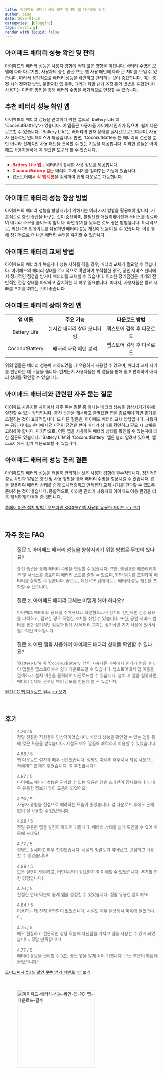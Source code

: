 ```yaml
---
title: 아이패드 배터리 성능 확인 앱 PC 앱 다운로드 필수
author: bing
date: 2025-01-30
categories: [Blogging]
tags: [writing]
render_with_liquid: false
---
```



<h2 id='아이패드_배터리_성능_확인'>아이패드 배터리 성능 확인 및 관리</h2>

<p>아이패드의 배터리 성능은 사용자 경험에 적지 않은 영향을 미칩니다. 배터리 수명은 모델에 따라 다르지만, 사용자의 충전 습관 또는 앱 사용 패턴에 따라 큰 차이를 보일 수 있습니다. 따라서 정기적으로 배터리 성능을 확인하고 관리하는 것이 중요합니다. 이는 충전 시의 정확한 방법, 불필요한 앱 종료, 그리고 화면 밝기 조정 등의 방법을 포함합니다. 사용자는 이러한 방법을 통해 배터리 수명을 획기적으로 연장할 수 있습니다.</p>

<h2 id='추천_앱_소개'>추천 배터리 성능 확인 앱</h2>

<p>아이패드의 배터리 성능을 관리하기 위한 앱으로 'Battery Life'와 'CoconutBattery'가 있습니다. 이 앱들은 사용자들 사이에서 인기가 많으며, 쉽게 다운로드할 수 있습니다. 'Battery Life'는 배터리의 현재 상태를 실시간으로 보여주며, 사용자 친화적인 인터페이스가 특징입니다. 반면, 'CoconutBattery'는 배터리의 건전성 뿐만 아니라 전체적인 사용 패턴을 분석할 수 있는 기능을 제공합니다. 이러한 앱들은 아이패드 사용자들에게 꼭 필요한 도구라 할 수 있습니다.</p>

<hr />

<ul>
    <li><b><span style="color: #ee2323;">Battery Life 앱</span></b>는 배터리의 상세한 사용 정보를 제공합니다.</li>
    <li><b><span style="color: #ee2323;">CoconutBattery 앱</span></b>는 배터리 교체 시기를 알려주는 기능이 있습니다.</li>
    <li>앱스토어에서 <b><span style="color: #ee2323;">각 앱 이름</span></b>을 검색하여 쉽게 다운로드 가능합니다.</li>
</ul>

<hr />

<h2 id='배터리_성능_향상_방법'>아이패드 배터리 성능 향상 방법</h2>

<p>아이패드의 배터리 성능을 향상시키기 위해서는 여러 가지 방법을 활용해야 합니다. 기본적으로 충전 습관을 바꾸는 것이 중요하며, 불필요한 애플리케이션과 서비스를 종료하여 배터리 소모를 줄이도록 합니다. 화면 밝기를 낮추는 것도 좋은 방법입니다. 마지막으로, 최신 iOS 업데이트를 적용하면 배터리 성능 개선에 도움이 될 수 있습니다. 이를 통해 장기적으로 더 나은 배터리 수명을 유지할 수 있습니다.</p>

<h2 id='배터리_교체_방법'>아이패드 배터리 교체 방법</h2>

<p>아이패드의 배터리가 녹슬거나 성능 저하를 겪을 경우, 배터리 교체가 필요할 수 있습니다. 아이패드의 배터리 상태를 주기적으로 확인하여 부적합한 경우, 공인 서비스 센터에서 정기적인 점검을 받거나 배터리를 교체할 수 있습니다. 이러한 정기점검은 기기의 전반적인 건강 상태를 파악하고 감지하는 데 매우 중요합니다. 따라서, 사용자들은 필요 시 빠른 조치를 취하는 것이 좋습니다.</p>

<h2 id='배터리_상태_확인_앱'>아이패드 배터리 상태 확인 앱</h2>

<table>
    <tr>
        <td style="text-align: center; height: 17px;"><b>앱 이름</b></td>
        <td style="text-align: center; height: 17px;"><b>주요 기능</b></td>
        <td style="text-align: center; height: 17px;"><b>다운로드 방법</b></td>
    </tr>
    <tr>
        <td style="text-align: center; height: 17px;">Battery Life</td>
        <td style="text-align: center; height: 17px;">실시간 배터리 상태 모니터링</td>
        <td style="text-align: center; height: 17px;">앱스토어 검색 후 다운로드</td>
    </tr>
    <tr>
        <td style="text-align: center; height: 17px;">CoconutBattery</td>
        <td style="text-align: center; height: 17px;">배터리 사용 패턴 분석</td>
        <td style="text-align: center; height: 17px;">앱스토어 검색 후 다운로드</td>
    </tr>
</table>

<p>위의 앱들은 배터리 성능이 저하되었을 때 유용하게 사용할 수 있으며, 배터리 교체 시기를 판단하는 데 도움을 줍니다. 언제든지 사용자들은 이 앱들을 통해 쉽고 편리하게 배터리 상태를 확인할 수 있습니다.</p>

<h2 id='자주_묻는_질문'>아이패드 배터리와 관련된 자주 묻는 질문</h2>

<p>아이패드 사용자들 사이에서 자주 묻는 질문 중 하나는 배터리 성능을 향상시키기 위해 실천할 수 있는 방법입니다. 충전 습관을 개선하고 불필요한 앱을 종료하며 화면 밝기를 조절하는 것이 효과적입니다. 또 다른 질문은, 아이패드 배터리 교체 방법입니다. 사용자는 공인 서비스 센터에서 정기적인 점검을 받아 배터리 상태를 확인하고 필요 시 교체를 고려해야 합니다. 마지막으로, 어떤 앱을 사용하여 배터리 상태를 확인할 수 있는지에 대한 질문도 있습니다. 'Battery Life'와 'CoconutBattery' 앱은 널리 알려져 있으며, 앱스토어에서 쉽게 다운로드할 수 있습니다.</p>

<h2 id='결론'>아이패드 배터리 성능 관리 결론</h2>

<p>아이패드의 배터리 성능을 적절히 관리하는 것은 사용자 경험에 필수적입니다. 정기적인 성능 확인과 알맞은 충전 및 사용 방법을 통해 배터리 수명을 향상시킬 수 있습니다. 앱을 활용하여 배터리 상태를 쉽게 모니터링하고 언제든지 교체 시기를 판단할 수 있도록 준비하는 것이 좋습니다. 종합적으로, 이러한 관리가 사용자의 아이패드 이용 환경을 더욱 쾌적하게 만들어 줄 것입니다.</p>


<p><a class="click-button" title="쓱페이 어플 설치 방법 | 오프라인 SSGPAY 앱 사용법 유용한 가이드" href="https://somered.github.io/posts/%EC%93%B1%ED%8E%98%EC%9D%B4-%EC%96%B4%ED%94%8C-%EC%84%A4%EC%B9%98-%EB%B0%A9%EB%B2%95-%EC%98%A4%ED%94%84%EB%9D%BC%EC%9D%B8-SSGPAY-%EC%95%B1-%EC%82%AC%EC%9A%A9%EB%B2%95-%EC%9C%A0%EC%9A%A9%ED%95%9C-%EA%B0%80%EC%9D%B4%EB%93%9C/" rel="dofollow">쓱페이 어플 설치 방법 | 오프라인 SSGPAY 앱 사용법 유용한 가이드 👈 보기</a></p><br>
<h2 id='자주_찾는_FAQ'>자주 찾는 FAQ</h2>
<div itemscope="" itemtype="https://schema.org/FAQPage"> 
<blockquote> 
<div itemscope="" itemprop="mainEntity" itemtype="https://schema.org/Question"> 
<h3 itemprop="name">질문 1. 아이패드 배터리 성능을 향상시키기 위한 방법은 무엇이 있나요?</h3> 
<div itemscope="" itemprop="acceptedAnswer" itemtype="https://schema.org/Answer"> 
<span itemprop="text"> 
<p>충전 습관을 통해 배터리 수명을 연장할 수 있습니다. 또한, 불필요한 애플리케이션 및 서비스를 종료하여 배터리 소모를 줄일 수 있으며, 화면 밝기를 조절하여 배터리를 절약할 수 있습니다. 끝으로, 최신 iOS 업데이트는 배터리 성능 개선을 포함할 수 있습니다.</p> 
</span> 
</div> 
</div> 

<div itemscope="" itemprop="mainEntity" itemtype="https://schema.org/Question"> 
<h3 itemprop="name">질문 2. 아이패드 배터리 교체는 어떻게 해야 하나요?</h3> 
<div itemscope="" itemprop="acceptedAnswer" itemtype="https://schema.org/Answer"> 
<span itemprop="text"> 
<p>아이패드 배터리의 상태를 주기적으로 확인함으로써 장치의 전반적인 건강 상태를 파악하고, 필요한 경우 적절한 조치를 취할 수 있습니다. 또한, 공인 서비스 센터를 통한 정기적인 점검과 필요 시 배터리 교체는 장기적인 기기 사용에 있어서 필수적인 요소입니다.</p> 
</span> 
</div> 
</div> 

<div itemscope="" itemprop="mainEntity" itemtype="https://schema.org/Question"> 
<h3 itemprop="name">질문 3. 어떤 앱을 사용하여 아이패드 배터리 상태를 확인할 수 있나요?</h3> 
<div itemscope="" itemprop="acceptedAnswer" itemtype="https://schema.org/Answer"> 
<span itemprop="text"> 
<p>'Battery Life'와 'CoconutBattery' 앱이 사용자들 사이에서 인기가 높습니다. 이 앱들은 앱스토어에서 쉽게 다운로드할 수 있습니다. 앱스토어에서 앱 이름을 검색하고, 설치 버튼을 클릭하여 다운로드할 수 있습니다. 설치 후 앱을 실행하면, 배터리 상태와 관련된 여러 정보를 한눈에 볼 수 있습니다.</p> 
</span> 
</div> 
</div> 
</blockquote> 
</div>
<p><a class="click-button" title="원신 PC 앱 다운로드 필수" href="https://somered.github.io/posts/%EC%9B%90%EC%8B%A0-PC-%EC%95%B1-%EB%8B%A4%EC%9A%B4%EB%A1%9C%EB%93%9C-%ED%95%84%EC%88%98/" rel="dofollow">원신 PC 앱 다운로드 필수 👈 보기</a></p><br>
<h2 id='후기'>후기</h2>
<div itemscope itemtype="https://schema.org/Product">
  <blockquote>
  <div itemprop="review" itemscope itemtype="https://schema.org/Review">
      <div itemprop="reviewRating" itemscope itemtype="https://schema.org/Rating"> <span itemprop="ratingValue">4.76</span> / <span itemprop="bestRating">5</span> </div>
      <span itemprop="reviewBody">정말 친절한 직원들이 인상적이었습니다. 배터리 성능을 확인할 수 있는 앱을 통해 많은 도움을 받았습니다. 시설도 매우 깔끔해 쾌적하게 이용할 수 있었습니다.</span>
  </div>
  <br>
  <div itemprop="review" itemscope itemtype="https://schema.org/Review">
      <div itemprop="reviewRating" itemscope itemtype="https://schema.org/Rating"> <span itemprop="ratingValue">4.88</span> / <span itemprop="bestRating">5</span> </div>
      <span itemprop="reviewBody">앱 다운로드 절차가 매우 간단했습니다. 설명도 자세히 해주셔서 처음 사용하는 저에게도 문제가 없었습니다. 꼭 추천합니다!</span>
  </div>
  <br>
  <div itemprop="review" itemscope itemtype="https://schema.org/Review">
      <div itemprop="reviewRating" itemscope itemtype="https://schema.org/Rating"> <span itemprop="ratingValue">4.97</span> / <span itemprop="bestRating">5</span> </div>
      <span itemprop="reviewBody">아이패드 배터리 성능을 관리할 수 있는 유용한 앱을 소개받아 감사했습니다. 매우 유용한 정보가 많아 도움이 되었어요!</span>
  </div>
  <br>
  <div itemprop="review" itemscope itemtype="https://schema.org/Review">
      <div itemprop="reviewRating" itemscope itemtype="https://schema.org/Rating"> <span itemprop="ratingValue">4.79</span> / <span itemprop="bestRating">5</span> </div>
      <span itemprop="reviewBody">사용자 경험을 진심으로 배려하는 모습이 좋았습니다. 앱 다운로드 후에도 문제 없이 잘 사용할 수 있었습니다.</span>
  </div>
  <br>
  <div itemprop="review" itemscope itemtype="https://schema.org/Review">
      <div itemprop="reviewRating" itemscope itemtype="https://schema.org/Rating"> <span itemprop="ratingValue">4.98</span> / <span itemprop="bestRating">5</span> </div>
      <span itemprop="reviewBody">정말 유용한 앱을 발견하게 되어 기쁩니다. 배터리 상태를 쉽게 확인할 수 있어 마음에 드네요!</span>
  </div>
  <br>
  <div itemprop="review" itemscope itemtype="https://schema.org/Review">
      <div itemprop="reviewRating" itemscope itemtype="https://schema.org/Rating"> <span itemprop="ratingValue">4.77</span> / <span itemprop="bestRating">5</span> </div>
      <span itemprop="reviewBody">설명도 상세하고 매우 친절했습니다. 시설의 청결도가 뛰어났고, 안심하고 이용할 수 있었습니다!</span>
  </div>
  <br>
  <div itemprop="review" itemscope itemtype="https://schema.org/Review">
      <div itemprop="reviewRating" itemscope itemtype="https://schema.org/Rating"> <span itemprop="ratingValue">4.99</span> / <span itemprop="bestRating">5</span> </div>
      <span itemprop="reviewBody">모든 설명이 명확하고, 어떤 부분이 필요한지 잘 이해할 수 있었습니다. 추천할 만한 경험입니다!</span>
  </div>
  <br>
  <div itemprop="review" itemscope itemtype="https://schema.org/Review">
      <div itemprop="reviewRating" itemscope itemtype="https://schema.org/Rating"> <span itemprop="ratingValue">4.76</span> / <span itemprop="bestRating">5</span> </div>
      <span itemprop="reviewBody">친절한 안내 덕분에 쉽게 앱을 설정할 수 있었습니다. 정말 유용한 앱이에요!</span>
  </div>
  <br>
  <div itemprop="review" itemscope itemtype="https://schema.org/Review">
      <div itemprop="reviewRating" itemscope itemtype="https://schema.org/Rating"> <span itemprop="ratingValue">4.84</span> / <span itemprop="bestRating">5</span> </div>
      <span itemprop="reviewBody">이용하는 데 전혀 불편함이 없었습니다. 시설도 매우 깔끔해서 마음에 들었습니다.</span>
  </div>
  <br>
  <div itemprop="review" itemscope itemtype="https://schema.org/Review">
      <div itemprop="reviewRating" itemscope itemtype="https://schema.org/Rating"> <span itemprop="ratingValue">4.75</span> / <span itemprop="bestRating">5</span> </div>
      <span itemprop="reviewBody">매우 친절하고 전문적인 상담 덕분에 자신감을 가지고 앱을 사용할 수 있게 되었습니다. 정말 만족합니다!</span>
  </div>
  <br>
  <div itemprop="review" itemscope itemtype="https://schema.org/Review">
      <div itemprop="reviewRating" itemscope itemtype="https://schema.org/Rating"> <span itemprop="ratingValue">4.77</span> / <span itemprop="bestRating">5</span> </div>
      <span itemprop="reviewBody">배터리 성능을 관리할 수 있는 좋은 앱을 알게 되어 기쁩니다. 모든 부분이 마음에 들었습니다!</span>
  </div>
  </blockquote>
</div>
<p><a class="click-button" title="도미노피자 50% 할인 쿠폰 받기 이벤트" href="https://somered.github.io/posts/%EB%8F%84%EB%AF%B8%EB%85%B8%ED%94%BC%EC%9E%90-50-%ED%95%A0%EC%9D%B8-%EC%BF%A0%ED%8F%B0-%EB%B0%9B%EA%B8%B0-%EC%9D%B4%EB%B2%A4%ED%8A%B8/" rel="dofollow">도미노피자 50% 할인 쿠폰 받기 이벤트 👈 보기</a></p><br>
<figure class="image"><img src="https://somered.github.io/assets/img/thumbnail/아이패드-배터리-성능-확인-앱-PC-앱-다운로드-필수.webp" alt="아이패드-배터리-성능-확인-앱-PC-앱-다운로드-필수" width="256" height="256"></figure>